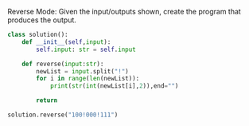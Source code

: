 Reverse Mode: Given the input/outputs shown, create the program that produces the output. 

```.py
class solution():
    def __init__(self,input):
        self.input: str = self.input

    def reverse(input:str):
        newList = input.split("!")
        for i in range(len(newList)):
            print(str(int(newList[i],2)),end="")

        return

solution.reverse("100!000!111")

```
